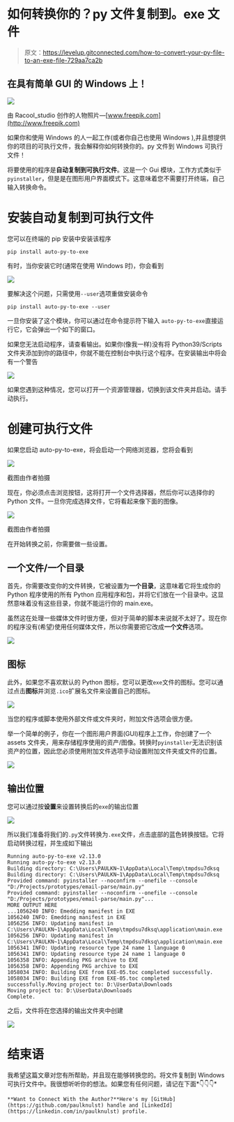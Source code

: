 # 如何转换你的？py 文件复制到。exe 文件

> 原文：<https://levelup.gitconnected.com/how-to-convert-your-py-file-to-an-exe-file-729aa7ca2b>

## 在具有简单 GUI 的 Windows 上！

![](img/7a154065dd7b33e0e7656814a336018d.png)

由 Racool_studio 创作的人物照片—[www.freepik.com](http://www.freepik.com)

如果你和使用 Windows 的人一起工作(或者你自己也使用 Windows ),并且想提供你的项目的可执行文件，我会解释你如何转换你的。py 文件到 Windows 可执行文件！

将要使用的程序是**自动复制到可执行文件**。这是一个 Gui 模块，工作方式类似于`pyinstaller`，但是是在图形用户界面模式下。这意味着您不需要打开终端，自己输入转换命令。

# 安装自动复制到可执行文件

您可以在终端的 pip 安装中安装该程序

`pip install auto-py-to-exe`

有时，当你安装它时(通常在使用 Windows 时)，你会看到

![](img/eedf03150eecadcbc9e17edeab67fc88.png)

要解决这个问题，只需使用`--user`选项重做安装命令

```
pip install auto-py-to-exe --user
```

一旦你安装了这个模块，你可以通过在命令提示符下输入 `auto-py-to-exe`直接运行它，它会弹出一个如下的窗口。

如果您无法启动程序，请查看输出。如果你(像我一样)没有将 Python39/Scripts 文件夹添加到你的路径中，你就不能在控制台中执行这个程序。在安装输出中将会有一个警告

![](img/17910d83d8e66f27af6a76139f51dcae.png)

如果您遇到这种情况，您可以打开一个资源管理器，切换到该文件夹并启动。请手动执行。

# 创建可执行文件

如果您启动 auto-py-to-exe，将会启动一个网络浏览器，您将会看到

![](img/016eac3753a5506cc37fcbed202ac0c6.png)

截图由作者拍摄

现在，你必须点击浏览按钮，这将打开一个文件选择器，然后你可以选择你的 Python 文件。一旦你完成选择文件，它将看起来像下面的图像。

![](img/30a9c3217ef42725f6d00c6765dcd4c8.png)

截图由作者拍摄

在开始转换之前，你需要做一些设置。

## 一个文件/一个目录

首先，你需要改变你的文件转换，它被设置为**一个目录**，这意味着它将生成你的 Python 程序使用的所有 Python 应用程序和包，并将它们放在一个目录中。这显然意味着没有这些目录，你就不能运行你的 main.exe。

虽然这在处理一些媒体文件时很方便，但对于简单的脚本来说就不太好了。现在你的程序没有(希望)使用任何媒体文件，所以你需要把它改成**一个文件**选项。

![](img/cac57124b0e5ad8335acd7736a6ba16d.png)

## 图标

此外，如果您不喜欢默认的 Python 图标，您可以更改`exe`文件的图标。您可以通过点击**图标**并浏览`.ico`扩展名文件来设置自己的图标。

![](img/daefeba1815df78bc8d49a40b0c30812.png)

当您的程序或脚本使用外部文件或文件夹时，附加文件选项会很方便。

举一个简单的例子，你在一个图形用户界面(GUI)程序上工作，你创建了一个 assets 文件夹，用来存储程序使用的资产/图像。转换时`pyinstaller`无法识别该资产的位置，因此您必须使用附加文件选项手动设置附加文件夹或文件的位置。

![](img/e86068b2e8f961cc90dcfaa81352a284.png)

## 输出位置

您可以通过按**设置**来设置转换后的`exe`的输出位置

![](img/8c82c44347e3b1095a10b4b99c19a552.png)

所以我们准备将我们的`.py`文件转换为`.exe`文件，点击底部的蓝色转换按钮。它将启动转换过程，并生成如下输出

```
Running auto-py-to-exe v2.13.0
Running auto-py-to-exe v2.13.0
Building directory: C:\Users\PAULKN~1\AppData\Local\Temp\tmpdsu7dksq
Building directory: C:\Users\PAULKN~1\AppData\Local\Temp\tmpdsu7dksq
Provided command: pyinstaller --noconfirm --onefile --console  "D:/Projects/prototypes/email-parse/main.py"
Provided command: pyinstaller --noconfirm --onefile --console  "D:/Projects/prototypes/email-parse/main.py"...
MORE OUTPUT HERE
...1056240 INFO: Emedding manifest in EXE
1056240 INFO: Emedding manifest in EXE
1056256 INFO: Updating manifest in C:\Users\PAULKN~1\AppData\Local\Temp\tmpdsu7dksq\application\main.exe
1056256 INFO: Updating manifest in C:\Users\PAULKN~1\AppData\Local\Temp\tmpdsu7dksq\application\main.exe
1056341 INFO: Updating resource type 24 name 1 language 0
1056341 INFO: Updating resource type 24 name 1 language 0
1056358 INFO: Appending PKG archive to EXE
1056358 INFO: Appending PKG archive to EXE
1058034 INFO: Building EXE from EXE-05.toc completed successfully.
1058034 INFO: Building EXE from EXE-05.toc completed successfully.Moving project to: D:\UserData\Downloads
Moving project to: D:\UserData\Downloads
Complete.
```

之后，文件将在您选择的输出文件夹中创建

![](img/b2e78b857eaf044c7e2712674c977fa5.png)

# 结束语

我希望这篇文章对您有所帮助，并且现在能够转换您的。将文件复制到 Windows 可执行文件中。我很想听听你的想法。如果您有任何问题，请记在下面*👇👇👇*

```
**Want to Connect With the Author?**Here's my [GitHub](https://github.com/paulknulst) handle and [LinkedId](https://linkedin.com/in/paulknulst) profile.
```